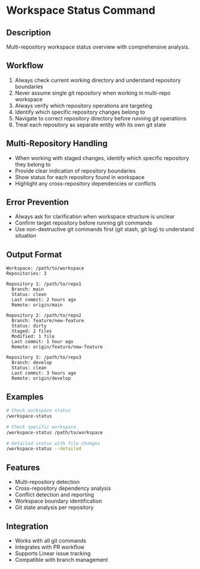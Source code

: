 # Workspace Status Command

## Description

Multi-repository workspace status overview with comprehensive analysis.

## Workflow

1. Always check current working directory and understand repository boundaries
2. Never assume single git repository when working in multi-repo workspace
3. Always verify which repository operations are targeting
4. Identify which specific repository changes belong to
5. Navigate to correct repository directory before running git operations
6. Treat each repository as separate entity with its own git state

## Multi-Repository Handling

- When working with staged changes, identify which specific repository they belong to
- Provide clear indication of repository boundaries
- Show status for each repository found in workspace
- Highlight any cross-repository dependencies or conflicts

## Error Prevention

- Always ask for clarification when workspace structure is unclear
- Confirm target repository before running git commands
- Use non-destructive git commands first (git stash, git log) to understand situation

## Output Format

```
Workspace: /path/to/workspace
Repositories: 3

Repository 1: /path/to/repo1
  Branch: main
  Status: clean
  Last commit: 2 hours ago
  Remote: origin/main

Repository 2: /path/to/repo2
  Branch: feature/new-feature
  Status: dirty
  Staged: 2 files
  Modified: 1 file
  Last commit: 1 hour ago
  Remote: origin/feature/new-feature

Repository 3: /path/to/repo3
  Branch: develop
  Status: clean
  Last commit: 3 hours ago
  Remote: origin/develop
```

## Examples

```bash
# Check workspace status
/workspace-status

# Check specific workspace
/workspace-status /path/to/workspace

# Detailed status with file changes
/workspace-status --detailed
```

## Features

- Multi-repository detection
- Cross-repository dependency analysis
- Conflict detection and reporting
- Workspace boundary identification
- Git state analysis per repository

## Integration

- Works with all git commands
- Integrates with PR workflow
- Supports Linear issue tracking
- Compatible with branch management
